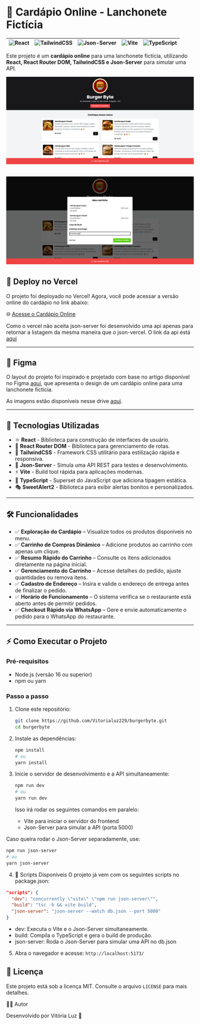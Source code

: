 # 🍔 Cardápio Online - Lanchonete Fictícia  

| ![React](https://img.shields.io/badge/React-18.2.0-blue?style=for-the-badge&logo=react) | ![TailwindCSS](https://img.shields.io/badge/TailwindCSS-3.2.7-blue?style=for-the-badge&logo=tailwindcss) | ![Json-Server](https://img.shields.io/badge/JSON--Server-FakeAPI-orange?style=for-the-badge) | ![Vite](https://img.shields.io/badge/Vite-4.3-purple?style=for-the-badge&logo=vite) | ![TypeScript](https://img.shields.io/badge/TypeScript-5.0-blue?style=for-the-badge&logo=typescript) |
|---|---|---|---|---|

Este projeto é um **cardápio online** para uma lanchonete fictícia, utilizando **React, React Router DOM, TailwindCSS e Json-Server** para simular uma API.  

![alt text](image-1.png)

![alt text](image.png)
---  

## 🚀 Deploy no Vercel
O projeto foi deployado no Vercel! Agora, você pode acessar a versão online do cardápio no link abaixo:

🌐 [Acesse o Cardápio Online](https://burgerbyte-56bo.vercel.app/)

Como o vercel não aceita json-server foi desenvolvido uma api apenas para retornar a listagem da mesma maneira que o json-vercel. O link da api está [aqui](https://github.com/Vitorialuz229/burgerbyteApi)

---  

## 💄 Figma 

O layout do projeto foi inspirado e projetado com base no artigo disponível no Figma [aqui](https://www.figma.com/design/tQ95RFOOlni5HiSUVmK2je/Restaurant---Sujeito-Programador-(Community)?node-id=50-23&t=1fDaFcmvoREy2Sou-0), que apresenta o design de um cardápio online para uma lanchonete fictícia.

As imagens estão disponíveis nesse drive [aqui](https://drive.google.com/drive/folders/1XaqCmNgdXjUE7cLzqb53eeOdF7NyaHIi).

---

## 🚀 Tecnologias Utilizadas  

- ⚛️ **React** - Biblioteca para construção de interfaces de usuário.  
- 🚏 **React Router DOM** - Biblioteca para gerenciamento de rotas.  
- 🎨 **TailwindCSS** - Framework CSS utilitário para estilização rápida e responsiva.  
- 📡 **Json-Server** - Simula uma API REST para testes e desenvolvimento.  
- ⚡ **Vite** - Build tool rápida para aplicações modernas.  
- 📝 **TypeScript** - Superset do JavaScript que adiciona tipagem estática.  
- 🎭 **SweetAlert2** - Biblioteca para exibir alertas bonitos e personalizados.

--- 

## 🛠️ Funcionalidades  

- ✅ **Exploração do Cardápio** – Visualize todos os produtos disponíveis no menu.  
- ✅ **Carrinho de Compras Dinâmico** – Adicione produtos ao carrinho com apenas um clique.  
- ✅ **Resumo Rápido do Carrinho** – Consulte os itens adicionados diretamente na página inicial.  
- ✅ **Gerenciamento do Carrinho** – Acesse detalhes do pedido, ajuste quantidades ou remova itens.  
- ✅ **Cadastro de Endereço** – Insira e valide o endereço de entrega antes de finalizar o pedido.  
- ✅ **Horário de Funcionamento** – O sistema verifica se o restaurante está aberto antes de permitir pedidos.  
- ✅ **Checkout Rápido via WhatsApp** – Gere e envie automaticamente o pedido para o WhatsApp do restaurante.  
  
--- 

## ⚡️ Como Executar o Projeto

### Pré-requisitos

- Node.js (versão 16 ou superior)
- npm ou yarn

### Passo a passo

1. Clone este repositório:

   ```bash
   git clone https://github.com/Vitorialuz229/burgerbyte.git
   cd burgerbyte
   ```

2. Instale as dependências:

   ```bash
   npm install
   # ou
   yarn install
   ```

3. Inicie o servidor de desenvolvimento e a API simultaneamente:

   ```bash
   npm run dev
   # ou
   yarn run dev
   ```

   Isso irá rodar os seguintes comandos em paralelo:

   * Vite para iniciar o servidor do frontend
   * Json-Server para simular a API (porta 5000)
  
  Caso queira rodar o Json-Server separadamente, use:

   ```bash
   npm run json-server
   # ou
   yarn json-server
   ```

4. 📜 Scripts Disponíveis
O projeto já vem com os seguintes scripts no package.json:

```json
"scripts": {
  "dev": "concurrently \"vite\" \"npm run json-server\"",
  "build": "tsc -b && vite build",
  "json-server": "json-server --watch db.json --port 5000"
}
```

   * dev: Executa o Vite e o Json-Server simultaneamente.
   * build: Compila o TypeScript e gera o build de produção.
   * json-server: Roda o Json-Server para simular uma API no db.json

5. Abra o navegador e acesse: `http://localhost:5173/`

## 📄 Licença

Este projeto está sob a licença MIT. Consulte o arquivo `LICENSE` para mais detalhes.


👨‍💻 Autor

Desenvolvido por Vitória Luz 🚀